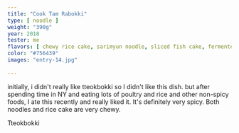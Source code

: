 ```yaml
---
title: "Cook Tam Rabokki"
type: [ noodle ]
weight: "390g"
year: 2018
tester: me
flavors: [ chewy rice cake, sarimyun noodle, sliced fish cake, fermented red pepper paste ]
color: "#756439"
images: "entry-14.jpg"
 
---
```


initially, i didn't really like tteokbokki so I didn't like this dish. but after spending time in NY and eating lots of poultry and rice and other non-spicy foods, I ate this recently and really liked it. It's definitely very spicy. Both noodles and rice cake are very chewy.

Tteokbokki

